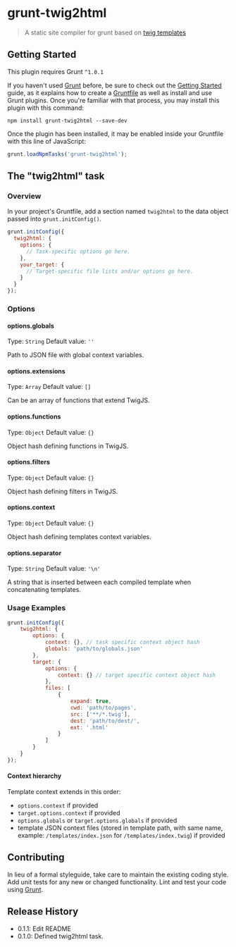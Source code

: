 # grunt-twig2html

> A static site compiler for grunt based on [twig templates](https://twig.symfony.com/)

## Getting Started
This plugin requires Grunt `^1.0.1`

If you haven't used [Grunt](http://gruntjs.com/) before, be sure to check out the [Getting Started](http://gruntjs.com/getting-started) guide, as it explains how to create a [Gruntfile](http://gruntjs.com/sample-gruntfile) as well as install and use Grunt plugins. Once you're familiar with that process, you may install this plugin with this command:

```shell
npm install grunt-twig2html --save-dev
```

Once the plugin has been installed, it may be enabled inside your Gruntfile with this line of JavaScript:

```js
grunt.loadNpmTasks('grunt-twig2html');
```

## The "twig2html" task

### Overview
In your project's Gruntfile, add a section named `twig2html` to the data object passed into `grunt.initConfig()`.

```js
grunt.initConfig({
  twig2html: {
    options: {
      // Task-specific options go here.
    },
    your_target: {
      // Target-specific file lists and/or options go here.
    }
  }
});
```

### Options

#### options.globals
Type: `String`
Default value: `''`

Path to JSON file with global context variables.

#### options.extensions
Type: `Array`
Default value: `[]`

Can be an array of functions that extend TwigJS.

#### options.functions
Type: `Object`
Default value: `{}`

Object hash defining functions in TwigJS.

#### options.filters
Type: `Object`
Default value: `{}`

Object hash defining filters in TwigJS.

#### options.context
Type: `Object`
Default value: `{}`

Object hash defining templates context variables.

#### options.separator
Type: `String`
Default value: `'\n'`

A string that is inserted between each compiled template when concatenating templates.

### Usage Examples

```js
grunt.initConfig({
    twig2html: {
        options: {
            context: {}, // task specific context object hash
            globals: 'path/to/globals.json'
        },
        target: {
            options: {
                context: {} // target specific context object hash
            },
            files: [
                {
                    expand: true,
                    cwd: 'path/to/pages',
                    src: ['**/*.twig'],
                    dest: 'path/to/dest/',
                    ext: '.html'
                }
            ]
        }
    }
});
```

#### Context hierarchy

Template context extends in this order:
* `options.context` if provided
* `target.options.context` if provided
* `options.globals` or `target.options.globals` if provided
* template JSON context files (stored in template path, with same name,
example: `/templates/index.json` for `/templates/index.twig`) if provided

## Contributing
In lieu of a formal styleguide, take care to maintain the existing coding style. Add unit tests for any new or changed functionality. Lint and test your code using [Grunt](http://gruntjs.com/).

## Release History
* 0.1.1: Edit README
* 0.1.0: Defined twig2html task.

